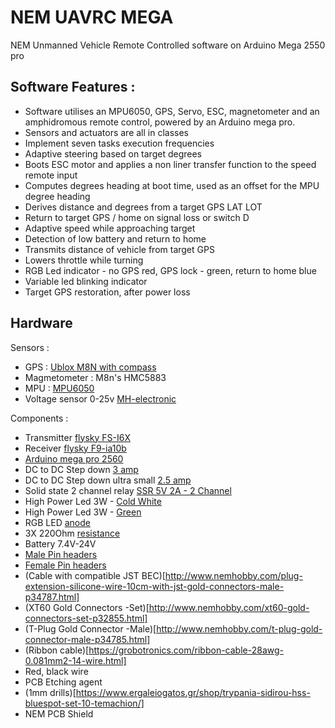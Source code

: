 # NEM UAVRC MEGA

NEM Unmanned Vehicle Remote Controlled software on Arduino Mega 2550 pro

## Software Features :

- Software utilises an MPU6050, GPS, Servo, ESC, magnetometer and an amphidromous remote control, powered by an Arduino mega pro.
- Sensors and actuators are all in classes
- Implement seven tasks execution frequencies
- Adaptive steering based on target degrees
- Boots ESC motor and applies a non liner transfer function to the speed remote input
- Computes degrees heading at boot time, used as an offset for the MPU degree heading
- Derives distance and degrees from a target GPS LAT LOT
- Return to target GPS / home on signal loss or switch D
- Adaptive speed while approaching target
- Detection of low battery and return to home
- Transmits distance of vehicle from target GPS
- Lowers throttle while turning
- RGB Led indicator - no GPS red, GPS lock - green, return to home blue
- Variable led blinking indicator
- Target GPS restoration, after power loss

## Hardware

Sensors :

- GPS : [Ublox M8N with compass](https://www.aliexpress.com/item/4001267138914.html)
- Magmetometer : M8n's HMC5883
- MPU : [MPU6050](https://www.aliexpress.com/item/32340949017.html)
- Voltage sensor 0-25v [MH-electronic](https://www.hellasdigital.gr/electronics/sensors/current-sensors/voltage-sensor-module-for-robot-arduino-dc-0-25-v/)

Components : 

- Transmitter [flysky FS-I6X](https://www.aliexpress.com/item/1005002086903692.html)
- Receiver  [flysky F9-ia10b](https://www.aliexpress.com/item/1005002151189775.html)
- [Arduino mega pro 2560](https://www.aliexpress.com/item/1005002828018807.html)
- DC to DC Step down [3 amp](https://grobotronics.com/dc-dc-step-down-1.3-35v-3a.html)
- DC to DC Step down ultra small [2.5 amp](https://www.aliexpress.com/item/32880983608.html)
- Solid state 2 channel relay [SSR 5V 2A - 2 Channel](https://grobotronics.com/relay-module-ssr-5v-2a-2-channel.html)
- High Power Led 3W - [Cold White](https://grobotronics.com/high-power-led-3w-cold-white-emitter-2.html)
- High Power Led 3W - [Green](https://grobotronics.com/high-power-led-3w-green-emitter-2.html)
- RGB LED [anode](https://grobotronics.com/led-clear-5mm-rgb-common-anode.html)
- 3X 220Ohm [resistance](https://grobotronics.com/resistor-1-4w-metal-1-220ohm.html)
- Battery 7.4V-24V
- [Male Pin headers](https://grobotronics.com/pin-header-1x40-male-2.54mm-black-long-centered.html)
- [Female Pin headers](https://grobotronics.com/pin-header-1x10-female-2.54mm.html)
- (Cable with compatible JST BEC)[http://www.nemhobby.com/plug-extension-silicone-wire-10cm-with-jst-gold-connectors-male-p34787.html]
- (XT60 Gold Connectors -Set)[http://www.nemhobby.com/xt60-gold-connectors-set-p32855.html]
- (T-Plug Gold Connector -Male)[http://www.nemhobby.com/t-plug-gold-connector-male-p34785.html]
- (Ribbon cable)[https://grobotronics.com/ribbon-cable-28awg-0.081mm2-14-wire.html]
- Red, black wire
- PCB Etching agent
- (1mm drills)[https://www.ergaleiogatos.gr/shop/trypania-sidirou-hss-bluespot-set-10-temachion/]
- NEM PCB Shield


